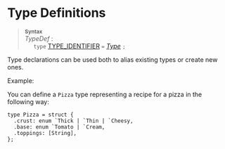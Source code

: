 # Type Definitions

> **<sup>Syntax</sup>**\
> _TypeDef_ :\
> &nbsp;&nbsp;&nbsp;&nbsp; `type` [TYPE_IDENTIFIER](/lexical_structure/identifiers.md) `=`
>  [_Type_](/type_system/index.md) `;`

Type declarations can be used both to alias existing types or create new ones.

Example:

You can define a `Pizza` type representing a recipe for a pizza in the following way:

```
type Pizza = struct {
  .crust: enum `Thick | `Thin | `Cheesy,
  .base: enum `Tomato | `Cream,
  .toppings: [String],
};
```
